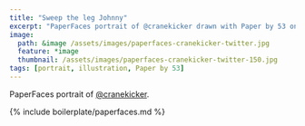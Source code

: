 ```yaml
---
title: "Sweep the leg Johnny"
excerpt: "PaperFaces portrait of @cranekicker drawn with Paper by 53 on an iPad."
image: 
  path: &image /assets/images/paperfaces-cranekicker-twitter.jpg 
  feature: *image
  thumbnail: /assets/images/paperfaces-cranekicker-twitter-150.jpg
tags: [portrait, illustration, Paper by 53]
---
```


PaperFaces portrait of [@cranekicker](https://twitter.com/cranekicker).

{% include boilerplate/paperfaces.md %}
